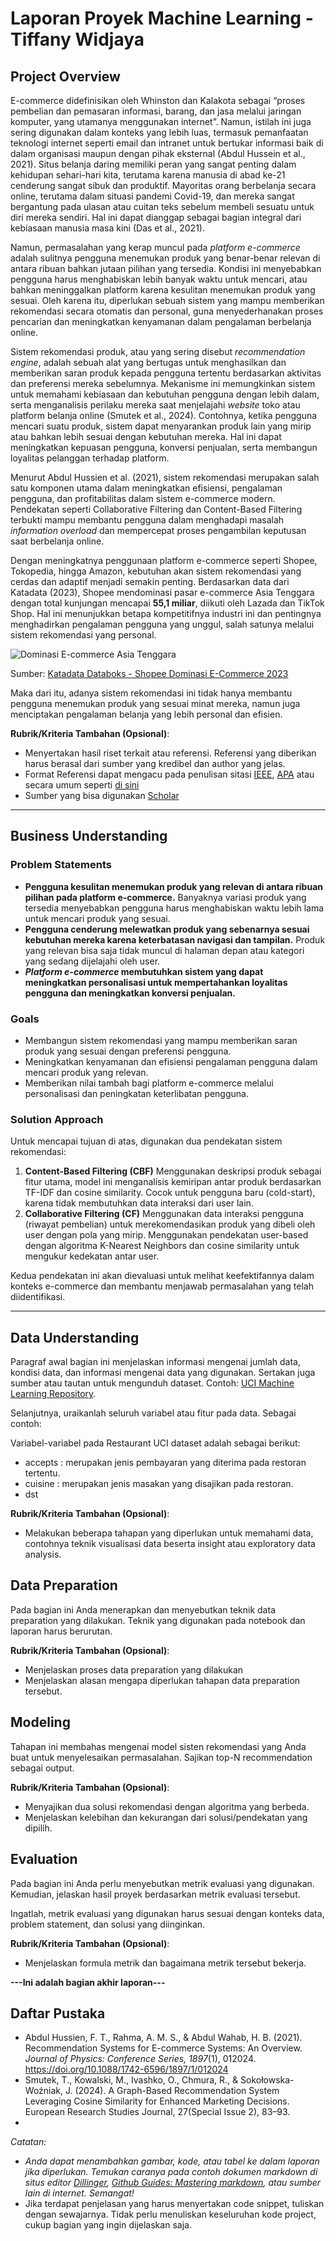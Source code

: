 # Laporan Proyek Machine Learning - Tiffany Widjaya

## Project Overview
E-commerce didefinisikan oleh Whinston dan Kalakota sebagai “proses pembelian dan pemasaran informasi, barang, dan jasa melalui jaringan komputer, yang utamanya menggunakan internet”. Namun, istilah ini juga sering digunakan dalam konteks yang lebih luas, termasuk pemanfaatan teknologi internet seperti email dan intranet untuk bertukar informasi baik di dalam organisasi maupun dengan pihak eksternal (Abdul Hussein et al., 2021). Situs belanja daring memiliki peran yang sangat penting dalam kehidupan sehari-hari kita, terutama karena manusia di abad ke-21 cenderung sangat sibuk dan produktif. Mayoritas orang berbelanja secara online, terutama dalam situasi pandemi Covid-19, dan mereka sangat bergantung pada ulasan atau cuitan teks sebelum membeli sesuatu untuk diri mereka sendiri. Hal ini dapat dianggap sebagai bagian integral dari kebiasaan manusia masa kini (Das et al., 2021).

Namun, permasalahan yang kerap muncul pada _platform e-commerce_ adalah sulitnya pengguna menemukan produk yang benar-benar relevan di antara ribuan bahkan jutaan pilihan yang tersedia. Kondisi ini menyebabkan pengguna harus menghabiskan lebih banyak waktu untuk mencari, atau bahkan meninggalkan platform karena kesulitan menemukan produk yang sesuai. Oleh karena itu, diperlukan sebuah sistem yang mampu memberikan rekomendasi secara otomatis dan personal, guna menyederhanakan proses pencarian dan meningkatkan kenyamanan dalam pengalaman berbelanja online.

Sistem rekomendasi produk, atau yang sering disebut _recommendation engine_, adalah sebuah alat yang bertugas untuk menghasilkan dan memberikan saran produk kepada pengguna tertentu berdasarkan aktivitas dan preferensi mereka sebelumnya. Mekanisme ini memungkinkan sistem untuk memahami kebiasaan dan kebutuhan pengguna dengan lebih dalam, serta menganalisis perilaku mereka saat menjelajahi _website_ toko atau platform belanja online (Smutek et al., 2024). Contohnya, ketika pengguna mencari suatu produk, sistem dapat menyarankan produk lain yang mirip atau bahkan lebih sesuai dengan kebutuhan mereka. Hal ini dapat meningkatkan kepuasan pengguna, konversi penjualan, serta membangun loyalitas pelanggan terhadap platform.

Menurut Abdul Hussien et al. (2021), sistem rekomendasi merupakan salah satu komponen utama dalam meningkatkan efisiensi, pengalaman pengguna, dan profitabilitas dalam sistem e-commerce modern. Pendekatan seperti Collaborative Filtering dan Content-Based Filtering terbukti mampu membantu pengguna dalam menghadapi masalah *information overload* dan mempercepat proses pengambilan keputusan saat berbelanja online.

Dengan meningkatnya penggunaan platform e-commerce seperti Shopee, Tokopedia, hingga Amazon, kebutuhan akan sistem rekomendasi yang cerdas dan adaptif menjadi semakin penting. Berdasarkan data dari Katadata (2023), Shopee mendominasi pasar e-commerce Asia Tenggara dengan total kunjungan mencapai **55,1 miliar**, diikuti oleh Lazada dan TikTok Shop. Hal ini menunjukkan betapa kompetitifnya industri ini dan pentingnya menghadirkan pengalaman pengguna yang unggul, salah satunya melalui sistem rekomendasi yang personal.

![Dominasi E-commerce Asia Tenggara](https://github.com/user-attachments/assets/4a1fdf3c-990e-43a5-bb55-b47c32982714)

Sumber: [Katadata Databoks - Shopee Dominasi E-Commerce 2023](https://databoks.katadata.co.id/teknologi-telekomunikasi/statistik/66989de7b7168/shopee-dominasi-pasar-e-commerce-asia-tenggara-pada-2023)

Maka dari itu, adanya sistem rekomendasi ini tidak hanya membantu pengguna menemukan produk yang sesuai minat mereka, namun juga menciptakan pengalaman belanja yang lebih personal dan efisien.

**Rubrik/Kriteria Tambahan (Opsional)**:
- Menyertakan hasil riset terkait atau referensi. Referensi yang diberikan harus berasal dari sumber yang kredibel dan author yang jelas.
- Format Referensi dapat mengacu pada penulisan sitasi [IEEE](https://journals.ieeeauthorcenter.ieee.org/wp-content/uploads/sites/7/IEEE_Reference_Guide.pdf), [APA](https://www.mendeley.com/guides/apa-citation-guide/) atau secara umum seperti [di sini](https://penerbitdeepublish.com/menulis-buku-membuat-sitasi-dengan-mudah/)
- Sumber yang bisa digunakan [Scholar](https://scholar.google.com/)

---

## Business Understanding

### Problem Statements
- **Pengguna kesulitan menemukan produk yang relevan di antara ribuan pilihan pada platform e-commerce.** Banyaknya variasi produk yang tersedia menyebabkan pengguna harus menghabiskan waktu lebih lama untuk mencari produk yang sesuai.
- **Pengguna cenderung melewatkan produk yang sebenarnya sesuai kebutuhan mereka karena keterbatasan navigasi dan tampilan.** Produk yang relevan bisa saja tidak muncul di halaman depan atau kategori yang sedang dijelajahi oleh user.
- **_Platform e-commerce_ membutuhkan sistem yang dapat meningkatkan personalisasi untuk mempertahankan loyalitas pengguna dan meningkatkan konversi penjualan.**

### Goals
- Membangun sistem rekomendasi yang mampu memberikan saran produk yang sesuai dengan preferensi pengguna.
- Meningkatkan kenyamanan dan efisiensi pengalaman pengguna dalam mencari produk yang relevan.
- Memberikan nilai tambah bagi platform e-commerce melalui personalisasi dan peningkatan keterlibatan pengguna.

### Solution Approach
Untuk mencapai tujuan di atas, digunakan dua pendekatan sistem rekomendasi:

1. **Content-Based Filtering (CBF)**
Menggunakan deskripsi produk sebagai fitur utama, model ini menganalisis kemiripan antar produk berdasarkan TF-IDF dan cosine similarity. Cocok untuk pengguna baru (cold-start), karena tidak membutuhkan data interaksi dari user lain.
2. **Collaborative Filtering (CF)**
Menggunakan data interaksi pengguna (riwayat pembelian) untuk merekomendasikan produk yang dibeli oleh user dengan pola yang mirip. Menggunakan pendekatan user-based dengan algoritma K-Nearest Neighbors dan cosine similarity untuk mengukur kedekatan antar user.

Kedua pendekatan ini akan dievaluasi untuk melihat keefektifannya dalam konteks e-commerce dan membantu menjawab permasalahan yang telah diidentifikasi.

---

## Data Understanding
Paragraf awal bagian ini menjelaskan informasi mengenai jumlah data, kondisi data, dan informasi mengenai data yang digunakan. Sertakan juga sumber atau tautan untuk mengunduh dataset. Contoh: [UCI Machine Learning Repository](https://archive.ics.uci.edu/ml/datasets/Restaurant+%26+consumer+data).

Selanjutnya, uraikanlah seluruh variabel atau fitur pada data. Sebagai contoh:  

Variabel-variabel pada Restaurant UCI dataset adalah sebagai berikut:
- accepts : merupakan jenis pembayaran yang diterima pada restoran tertentu.
- cuisine : merupakan jenis masakan yang disajikan pada restoran.
- dst

**Rubrik/Kriteria Tambahan (Opsional)**:
- Melakukan beberapa tahapan yang diperlukan untuk memahami data, contohnya teknik visualisasi data beserta insight atau exploratory data analysis.

## Data Preparation
Pada bagian ini Anda menerapkan dan menyebutkan teknik data preparation yang dilakukan. Teknik yang digunakan pada notebook dan laporan harus berurutan.

**Rubrik/Kriteria Tambahan (Opsional)**: 
- Menjelaskan proses data preparation yang dilakukan
- Menjelaskan alasan mengapa diperlukan tahapan data preparation tersebut.

## Modeling
Tahapan ini membahas mengenai model sisten rekomendasi yang Anda buat untuk menyelesaikan permasalahan. Sajikan top-N recommendation sebagai output.

**Rubrik/Kriteria Tambahan (Opsional)**: 
- Menyajikan dua solusi rekomendasi dengan algoritma yang berbeda.
- Menjelaskan kelebihan dan kekurangan dari solusi/pendekatan yang dipilih.

## Evaluation
Pada bagian ini Anda perlu menyebutkan metrik evaluasi yang digunakan. Kemudian, jelaskan hasil proyek berdasarkan metrik evaluasi tersebut.

Ingatlah, metrik evaluasi yang digunakan harus sesuai dengan konteks data, problem statement, dan solusi yang diinginkan.

**Rubrik/Kriteria Tambahan (Opsional)**: 
- Menjelaskan formula metrik dan bagaimana metrik tersebut bekerja.

**---Ini adalah bagian akhir laporan---**

## Daftar Pustaka
- Abdul Hussien, F. T., Rahma, A. M. S., & Abdul Wahab, H. B. (2021). Recommendation Systems for E-commerce Systems: An Overview. *Journal of Physics: Conference Series, 1897*(1), 012024. https://doi.org/10.1088/1742-6596/1897/1/012024
- Smutek, T., Kowalski, M., Ivashko, O., Chmura, R., & Sokołowska-Woźniak, J. (2024). A Graph-Based Recommendation System Leveraging Cosine Similarity for Enhanced Marketing Decisions. European Research Studies Journal, 27(Special Issue 2), 83–93.
- 
_Catatan:_
- _Anda dapat menambahkan gambar, kode, atau tabel ke dalam laporan jika diperlukan. Temukan caranya pada contoh dokumen markdown di situs editor [Dillinger](https://dillinger.io/), [Github Guides: Mastering markdown](https://guides.github.com/features/mastering-markdown/), atau sumber lain di internet. Semangat!_
- Jika terdapat penjelasan yang harus menyertakan code snippet, tuliskan dengan sewajarnya. Tidak perlu menuliskan keseluruhan kode project, cukup bagian yang ingin dijelaskan saja.
